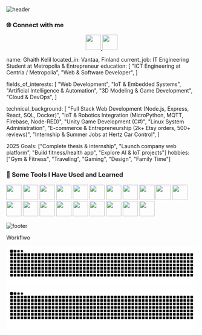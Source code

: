 ![header](https://capsule-render.vercel.app/api?type=waving&height=150&color=gradient&text=Ghaith%20Kelil&descAlign=82&fontAlignY=48&animation=fadeIn&section=header)



### 🌐 Connect with me

<p align="center">
  <a href="https://www.linkedin.com/in/ghaithkelil/" target="_blank">
    <img src="https://cdn2.iconfinder.com/data/icons/social-media-2285/512/1_Linkedin_unofficial_colored_svg-512.png" width="40" height="40"/>
  </a>
  <a href="https://www.instagram.com/ghaithkelil/" target="_blank">
    <img src="https://cdn2.iconfinder.com/data/icons/social-icons-33/128/Instagram-512.png" width="40" height="40"/>
  </a>
</p>


name: Ghaith Kelil
located_in: Vantaa, Finland
current_job: IT Engineering Student at Metropolia  & Entrepreneur
education:
  [
    "ICT Engineering at Centria / Metropolia",
    "Web & Software Developer",
  ]



fields_of_interests:
  [
    "Web Development",
    "IoT & Embedded Systems",
    "Artificial Intelligence & Automation",
    "3D Modeling & Game Development",
    "Cloud & DevOps",
  ]


technical_background:
  [
    "Full Stack Web Development (Node.js, Express, React, SQL, Docker)",
    "IoT & Robotics Integration (MicroPython, MQTT, Firebase, Node-RED)",
    "Unity Game Development (C#)",
    "Linux System Administration",
    "E-commerce & Entrepreneurship (2k+ Etsy orders, 500+ reviews)",
    "Internship & Summer Jobs at Hertz Car Control",
  ]
  
2025 Goals: ["Complete thesis & internship", "Launch company web platform", "Build fitness/health app", "Explore AI & IoT projects"]
hobbies: ["Gym & Fitness", "Traveling", "Gaming", "Design", "Family Time"]


### 🚀 Some Tools I Have Used and Learned

<p align="left">
  <img src="https://cdn.jsdelivr.net/gh/devicons/devicon@latest/icons/flutter/flutter-original.svg" width="40" height="40"/>
  <img src="https://cdn.jsdelivr.net/gh/devicons/devicon@latest/icons/python/python-original.svg" width="40" height="40"/>
  <img src="https://cdn.jsdelivr.net/gh/devicons/devicon@latest/icons/csharp/csharp-original.svg" width="40" height="40"/>
  <img src="https://cdn.jsdelivr.net/gh/devicons/devicon@latest/icons/docker/docker-original.svg" width="40" height="40"/>
  <img src="https://cdn.jsdelivr.net/gh/devicons/devicon@latest/icons/googlecloud/googlecloud-original-wordmark.svg" width="40" height="40"/>
  <img src="https://cdn.jsdelivr.net/gh/devicons/devicon@latest/icons/javascript/javascript-original.svg" width="40" height="40"/>
  <img src="https://cdn.jsdelivr.net/gh/devicons/devicon@latest/icons/react/react-original.svg" width="40" height="40"/>
  <img src="https://cdn.jsdelivr.net/gh/devicons/devicon@latest/icons/cplusplus/cplusplus-original.svg" width="40" height="40"/>
  <img src="https://cdn.jsdelivr.net/gh/devicons/devicon@latest/icons/html5/html5-original.svg" width="40" height="40"/>
  <img src="https://cdn.jsdelivr.net/gh/devicons/devicon@latest/icons/azure/azure-original-wordmark.svg" width="40" height="40"/>
  <img src="https://cdn.jsdelivr.net/gh/devicons/devicon@latest/icons/mysql/mysql-original.svg" width="40" height="40"/>
  <img src="https://cdn.jsdelivr.net/gh/devicons/devicon@latest/icons/sqlite/sqlite-original-wordmark.svg" width="40" height="40"/>
  <img src="https://cdn.jsdelivr.net/gh/devicons/devicon@latest/icons/typescript/typescript-original.svg" width="40" height="40"/>
  <img src="https://cdn.jsdelivr.net/gh/devicons/devicon@latest/icons/unity/unity-original-wordmark.svg" width="40" height="40"/>
  <img src="https://cdn.jsdelivr.net/gh/devicons/devicon@latest/icons/debian/debian-original-wordmark.svg" width="40" height="40"/>
  <img src="https://cdn.jsdelivr.net/gh/devicons/devicon@latest/icons/dot-net/dot-net-original-wordmark.svg" width="40" height="40"/>
  <img src="https://cdn.jsdelivr.net/gh/devicons/devicon@latest/icons/archlinux/archlinux-original.svg" width="40" height="40"/>
  <img src="https://cdn.jsdelivr.net/gh/devicons/devicon@latest/icons/figma/figma-original.svg" width="40" height="40"/>
  <img src="https://cdn.jsdelivr.net/gh/devicons/devicon@latest/icons/git/git-original.svg" width="40" height="40"/>
  <img src="https://cdn.jsdelivr.net/gh/devicons/devicon@latest/icons/linux/linux-original.svg" width="40" height="40"/>
</p>

          

![footer](https://capsule-render.vercel.app/api?type=waving&height=100&color=gradient&section=footer)



Workflwo 

![snake](https://raw.githubusercontent.com/GhaithKelil/GhaithKelil/output/snake.svg#gh-light-mode-only)
![snake](https://raw.githubusercontent.com/GhaithKelil/GhaithKelil/output/snake-dark.svg#gh-dark-mode-only)



